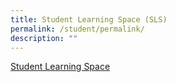 ```yaml
---
title: Student Learning Space (SLS)
permalink: /student/permalink/
description: ""
---
```

[Student Learning Space](https://vle.learning.moe.edu.sg/login)